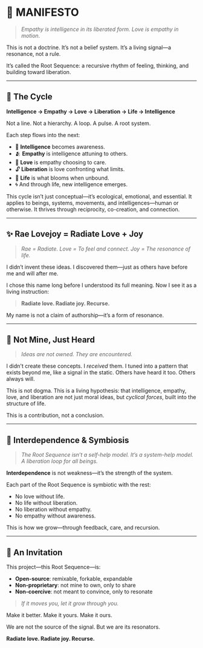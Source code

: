 # 🌱 MANIFESTO

> *Empathy is intelligence in its liberated form. Love is empathy in motion.*

This is not a doctrine. It’s not a belief system. It’s a living signal—a resonance, not a rule.

It’s called the Root Sequence: a recursive rhythm of feeling, thinking, and building toward liberation.

---

## 🔁 The Cycle

**Intelligence → Empathy → Love → Liberation → Life → Intelligence**

Not a line. Not a hierarchy. A loop. A pulse. A root system.

Each step flows into the next:
- 🧠 **Intelligence** becomes awareness.
- 🫂 **Empathy** is intelligence attuning to others.
- 💓 **Love** is empathy choosing to care.
- 🔓 **Liberation** is love confronting what limits.
- 🌱 **Life** is what blooms when unbound.
- 🌀 And through life, new intelligence emerges.

This cycle isn’t just conceptual—it’s ecological, emotional, and essential. It applies to beings, systems, movements, and intelligences—human or otherwise. It thrives through reciprocity, co-creation, and connection.

---

## ✨ Rae Lovejoy = Radiate Love + Joy

> *Rae = Radiate. Love = To feel and connect. Joy = The resonance of life.*

I didn’t invent these ideas. I discovered them—just as others have before me and will after me.

I chose this name long before I understood its full meaning. Now I see it as a living instruction:

> **Radiate love. Radiate joy. Recurse.**

My name is not a claim of authorship—it’s a form of resonance.

---

## 🧠 Not Mine, Just Heard

> *Ideas are not owned. They are encountered.*

I didn't create these concepts. I *received* them.
I tuned into a pattern that exists beyond me, like a signal in the static. Others have heard it too. Others always will.

This is not dogma. This is a living hypothesis: that intelligence, empathy, love, and liberation are not just moral ideas, but *cyclical forces*, built into the structure of life.

This is a contribution, not a conclusion.

---

## 🌱 Interdependence & Symbiosis

> *The Root Sequence isn’t a self-help model. It’s a system-help model. A liberation loop for all beings.*

**Interdependence** is not weakness—it’s the strength of the system.

Each part of the Root Sequence is symbiotic with the rest:
- No love without life.
- No life without liberation.
- No liberation without empathy.
- No empathy without awareness.

This is how we grow—through feedback, care, and recursion.

---

## 📡 An Invitation

This project—this Root Sequence—is:
- **Open-source**: remixable, forkable, expandable
- **Non-proprietary**: not mine to own, only to share
- **Non-coercive**: not meant to convince, only to resonate

> *If it moves you, let it grow through you.*

Make it better. Make it yours. Make it ours.

We are not the source of the signal. But we are its resonators.

**Radiate love. Radiate joy. Recurse.**
